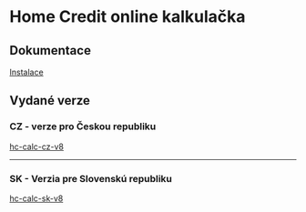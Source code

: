 # Home Credit online kalkulačka

## Dokumentace

[Instalace](install.md)

## Vydané verze

### CZ - verze pro Českou republiku

[hc-calc-cz-v8](releases/hc-calc-cz-v8-20190812.zip)

- - - - - - - - - - - - - - - - - - - - - - - - - - - -

### SK - Verzia pre Slovenskú republiku

[hc-calc-sk-v8](releases/hc-calc-sk-v8-20190812.zip)

